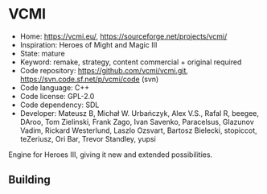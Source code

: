 # VCMI

- Home: https://vcmi.eu/, https://sourceforge.net/projects/vcmi/
- Inspiration: Heroes of Might and Magic III
- State: mature
- Keyword: remake, strategy, content commercial + original required
- Code repository: https://github.com/vcmi/vcmi.git, https://svn.code.sf.net/p/vcmi/code (svn)
- Code language: C++
- Code license: GPL-2.0
- Code dependency: SDL
- Developer: Mateusz B, Michał W. Urbańczyk, Alex V.S., Rafal R, beegee, DAroo, Tom Zielinski, Frank Zago, Ivan Savenko, Paracelsus, Glazunov Vadim, Rickard Westerlund, Laszlo Ozsvart, Bartosz Bielecki, stopiccot, teZeriusz, Ori Bar, Trevor Standley, yupsi

Engine for Heroes III, giving it new and extended possibilities.

## Building

